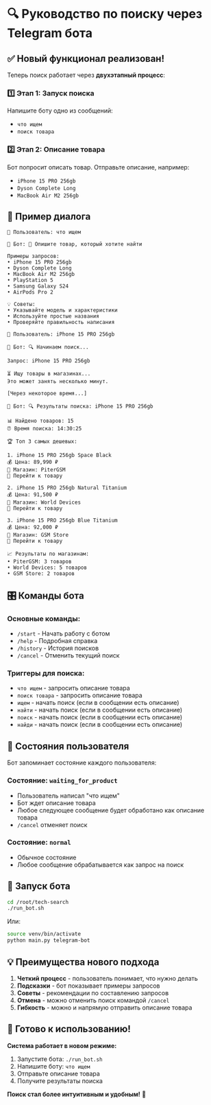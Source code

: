 # 🔍 Руководство по поиску через Telegram бота

## ✅ Новый функционал реализован!

Теперь поиск работает через **двухэтапный процесс**:

### 1️⃣ Этап 1: Запуск поиска
Напишите боту одно из сообщений:
- `что ищем`
- `поиск товара`

### 2️⃣ Этап 2: Описание товара
Бот попросит описать товар. Отправьте описание, например:
- `iPhone 15 PRO 256gb`
- `Dyson Complete Long`
- `MacBook Air M2 256gb`

## 📱 Пример диалога

```
👤 Пользователь: что ищем

🤖 Бот: 📝 Опишите товар, который хотите найти

Примеры запросов:
• iPhone 15 PRO 256gb
• Dyson Complete Long
• MacBook Air M2 256gb
• PlayStation 5
• Samsung Galaxy S24
• AirPods Pro 2

💡 Советы:
• Указывайте модель и характеристики
• Используйте простые названия
• Проверяйте правильность написания

👤 Пользователь: iPhone 15 PRO 256gb

🤖 Бот: 🔍 Начинаем поиск...

Запрос: iPhone 15 PRO 256gb

⏳ Ищу товары в магазинах...
Это может занять несколько минут.

[Через некоторое время...]

🤖 Бот: 🔍 Результаты поиска: iPhone 15 PRO 256gb

📊 Найдено товаров: 15
⏰ Время поиска: 14:30:25

🏆 Топ 3 самых дешевых:

1. iPhone 15 PRO 256gb Space Black
💰 Цена: 89,990 ₽
🏪 Магазин: PiterGSM
🔗 Перейти к товару

2. iPhone 15 PRO 256gb Natural Titanium  
💰 Цена: 91,500 ₽
🏪 Магазин: World Devices
🔗 Перейти к товару

3. iPhone 15 PRO 256gb Blue Titanium
💰 Цена: 92,000 ₽
🏪 Магазин: GSM Store
🔗 Перейти к товару

📈 Результаты по магазинам:
• PiterGSM: 3 товаров
• World Devices: 5 товаров
• GSM Store: 2 товаров
```

## 🎛️ Команды бота

### Основные команды:
- `/start` - Начать работу с ботом
- `/help` - Подробная справка
- `/history` - История поисков
- `/cancel` - Отменить текущий поиск

### Триггеры для поиска:
- `что ищем` - запросить описание товара
- `поиск товара` - запросить описание товара
- `ищем` - начать поиск (если в сообщении есть описание)
- `найти` - начать поиск (если в сообщении есть описание)
- `поиск` - начать поиск (если в сообщении есть описание)
- `найди` - начать поиск (если в сообщении есть описание)

## 🔄 Состояния пользователя

Бот запоминает состояние каждого пользователя:

### Состояние: `waiting_for_product`
- Пользователь написал "что ищем"
- Бот ждет описание товара
- Любое следующее сообщение будет обработано как описание товара
- `/cancel` отменяет поиск

### Состояние: `normal`
- Обычное состояние
- Любое сообщение обрабатывается как запрос на поиск

## 🚀 Запуск бота

```bash
cd /root/tech-search
./run_bot.sh
```

Или:
```bash
source venv/bin/activate
python main.py telegram-bot
```

## 💡 Преимущества нового подхода

1. **Четкий процесс** - пользователь понимает, что нужно делать
2. **Подсказки** - бот показывает примеры запросов
3. **Советы** - рекомендации по составлению запросов
4. **Отмена** - можно отменить поиск командой `/cancel`
5. **Гибкость** - можно и напрямую отправить описание товара

## 🎯 Готово к использованию!

**Система работает в новом режиме:**

1. Запустите бота: `./run_bot.sh`
2. Напишите боту: `что ищем`
3. Отправьте описание товара
4. Получите результаты поиска

**Поиск стал более интуитивным и удобным!** 🚀







